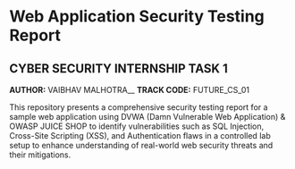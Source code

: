 # Web Application Security Testing Report
## CYBER SECURITY INTERNSHIP TASK 1

**AUTHOR:** VAIBHAV MALHOTRA__
**TRACK CODE:** FUTURE_CS_01

This repository presents a comprehensive security testing report for a sample web application using DVWA (Damn Vulnerable Web Application) & OWASP JUICE SHOP to identify vulnerabilities such as SQL Injection, Cross-Site Scripting (XSS), and Authentication flaws in a controlled lab setup to enhance understanding of real-world web security threats and their mitigations.


